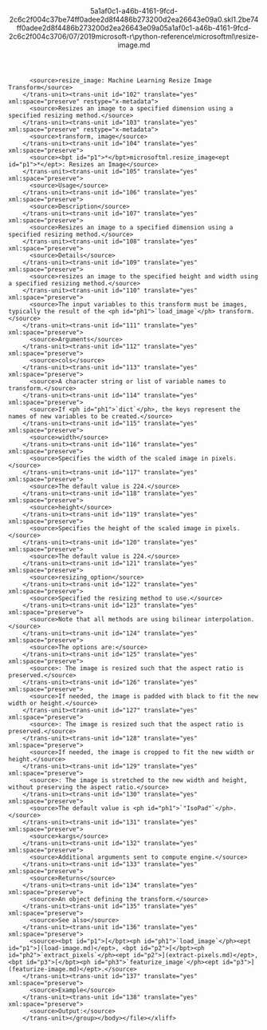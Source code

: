 <?xml version="1.0"?><xliff version="1.2" xmlns="urn:oasis:names:tc:xliff:document:1.2" xmlns:xsi="http://www.w3.org/2001/XMLSchema-instance" xsi:schemaLocation="urn:oasis:names:tc:xliff:document:1.2 xliff-core-1.2-transitional.xsd"><file datatype="xml" original="resize-image.md" source-language="en-US" target-language="en-US"><header><tool tool-id="mdxliff" tool-name="mdxliff" tool-version="1.0-4e81c41" tool-company="Microsoft" /><xliffext:skl_file_name xmlns:xliffext="urn:microsoft:content:schema:xliffextensions">5a1af0c1-a46b-4161-9fcd-2c6c2f004c37be74ff0adee2d8f4486b273200d2ea26643e09a0.skl</xliffext:skl_file_name><xliffext:version xmlns:xliffext="urn:microsoft:content:schema:xliffextensions">1.2</xliffext:version><xliffext:ms.openlocfilehash xmlns:xliffext="urn:microsoft:content:schema:xliffextensions">be74ff0adee2d8f4486b273200d2ea26643e09a0</xliffext:ms.openlocfilehash><xliffext:ms.sourcegitcommit xmlns:xliffext="urn:microsoft:content:schema:xliffextensions">5a1af0c1-a46b-4161-9fcd-2c6c2f004c37</xliffext:ms.sourcegitcommit><xliffext:ms.lasthandoff xmlns:xliffext="urn:microsoft:content:schema:xliffextensions">06/07/2019</xliffext:ms.lasthandoff><xliffext:ms.openlocfilepath xmlns:xliffext="urn:microsoft:content:schema:xliffextensions">microsoft-r\python-reference\microsoftml\resize-image.md</xliffext:ms.openlocfilepath></header><body><group id="content" extype="content"><trans-unit id="101" translate="yes" xml:space="preserve" restype="x-metadata">
          <source>resize_image: Machine Learning Resize Image Transform</source>
        </trans-unit><trans-unit id="102" translate="yes" xml:space="preserve" restype="x-metadata">
          <source>Resizes an image to a specified dimension using a specified resizing method.</source>
        </trans-unit><trans-unit id="103" translate="yes" xml:space="preserve" restype="x-metadata">
          <source>transform, image</source>
        </trans-unit><trans-unit id="104" translate="yes" xml:space="preserve">
          <source><bpt id="p1">*</bpt>microsoftml.resize_image<ept id="p1">*</ept>: Resizes an Image</source>
        </trans-unit><trans-unit id="105" translate="yes" xml:space="preserve">
          <source>Usage</source>
        </trans-unit><trans-unit id="106" translate="yes" xml:space="preserve">
          <source>Description</source>
        </trans-unit><trans-unit id="107" translate="yes" xml:space="preserve">
          <source>Resizes an image to a specified dimension using a specified resizing method.</source>
        </trans-unit><trans-unit id="108" translate="yes" xml:space="preserve">
          <source>Details</source>
        </trans-unit><trans-unit id="109" translate="yes" xml:space="preserve">
          <source>resizes an image to the specified height and width using a specified resizing method.</source>
        </trans-unit><trans-unit id="110" translate="yes" xml:space="preserve">
          <source>The input variables to this transform must be images, typically the result of the <ph id="ph1">`load_image`</ph> transform.</source>
        </trans-unit><trans-unit id="111" translate="yes" xml:space="preserve">
          <source>Arguments</source>
        </trans-unit><trans-unit id="112" translate="yes" xml:space="preserve">
          <source>cols</source>
        </trans-unit><trans-unit id="113" translate="yes" xml:space="preserve">
          <source>A character string or list of variable names to transform.</source>
        </trans-unit><trans-unit id="114" translate="yes" xml:space="preserve">
          <source>If <ph id="ph1">`dict`</ph>, the keys represent the names of new variables to be created.</source>
        </trans-unit><trans-unit id="115" translate="yes" xml:space="preserve">
          <source>width</source>
        </trans-unit><trans-unit id="116" translate="yes" xml:space="preserve">
          <source>Specifies the width of the scaled image in pixels.</source>
        </trans-unit><trans-unit id="117" translate="yes" xml:space="preserve">
          <source>The default value is 224.</source>
        </trans-unit><trans-unit id="118" translate="yes" xml:space="preserve">
          <source>height</source>
        </trans-unit><trans-unit id="119" translate="yes" xml:space="preserve">
          <source>Specifies the height of the scaled image in pixels.</source>
        </trans-unit><trans-unit id="120" translate="yes" xml:space="preserve">
          <source>The default value is 224.</source>
        </trans-unit><trans-unit id="121" translate="yes" xml:space="preserve">
          <source>resizing_option</source>
        </trans-unit><trans-unit id="122" translate="yes" xml:space="preserve">
          <source>Specified the resizing method to use.</source>
        </trans-unit><trans-unit id="123" translate="yes" xml:space="preserve">
          <source>Note that all methods are using bilinear interpolation.</source>
        </trans-unit><trans-unit id="124" translate="yes" xml:space="preserve">
          <source>The options are:</source>
        </trans-unit><trans-unit id="125" translate="yes" xml:space="preserve">
          <source>: The image is resized such that the aspect ratio is preserved.</source>
        </trans-unit><trans-unit id="126" translate="yes" xml:space="preserve">
          <source>If needed, the image is padded with black to fit the new width or height.</source>
        </trans-unit><trans-unit id="127" translate="yes" xml:space="preserve">
          <source>: The image is resized such that the aspect ratio is preserved.</source>
        </trans-unit><trans-unit id="128" translate="yes" xml:space="preserve">
          <source>If needed, the image is cropped to fit the new width or height.</source>
        </trans-unit><trans-unit id="129" translate="yes" xml:space="preserve">
          <source>: The image is stretched to the new width and height, without preserving the aspect ratio.</source>
        </trans-unit><trans-unit id="130" translate="yes" xml:space="preserve">
          <source>The default value is <ph id="ph1">`"IsoPad"`</ph>.</source>
        </trans-unit><trans-unit id="131" translate="yes" xml:space="preserve">
          <source>kargs</source>
        </trans-unit><trans-unit id="132" translate="yes" xml:space="preserve">
          <source>Additional arguments sent to compute engine.</source>
        </trans-unit><trans-unit id="133" translate="yes" xml:space="preserve">
          <source>Returns</source>
        </trans-unit><trans-unit id="134" translate="yes" xml:space="preserve">
          <source>An object defining the transform.</source>
        </trans-unit><trans-unit id="135" translate="yes" xml:space="preserve">
          <source>See also</source>
        </trans-unit><trans-unit id="136" translate="yes" xml:space="preserve">
          <source><bpt id="p1">[</bpt><ph id="ph1">`load_image`</ph><ept id="p1">](load-image.md)</ept>, <bpt id="p2">[</bpt><ph id="ph2">`extract_pixels`</ph><ept id="p2">](extract-pixels.md)</ept>, <bpt id="p3">[</bpt><ph id="ph3">`featurize_image`</ph><ept id="p3">](featurize-image.md)</ept>.</source>
        </trans-unit><trans-unit id="137" translate="yes" xml:space="preserve">
          <source>Example</source>
        </trans-unit><trans-unit id="138" translate="yes" xml:space="preserve">
          <source>Output:</source>
        </trans-unit></group></body></file></xliff>